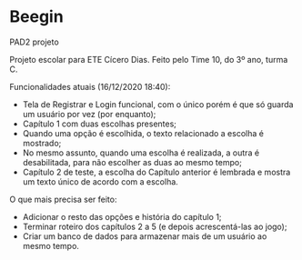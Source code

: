 # Beegin
PAD2 projeto

Projeto escolar para ETE Cícero Dias.
Feito pelo Time 10, do 3º ano, turma C.

Funcionalidades atuais (16/12/2020 18:40):
- Tela de Registrar e Login funcional, com o único porém é que só guarda um usuário por vez (por enquanto);
- Capítulo 1 com duas escolhas presentes;
- Quando uma opção é escolhida, o texto relacionado a escolha é mostrado;
- No mesmo assunto, quando uma escolha é realizada, a outra é desabilitada, para não escolher as duas ao mesmo tempo;
- Capítulo 2 de teste, a escolha do Capítulo anterior é lembrada e mostra um texto único de acordo com a escolha.

O que mais precisa ser feito:
- Adicionar o resto das opções e história do capítulo 1;
- Terminar roteiro dos capítulos 2 a 5 (e depois acrescentá-las ao jogo);
- Criar um banco de dados para armazenar mais de um usuário ao mesmo tempo.
